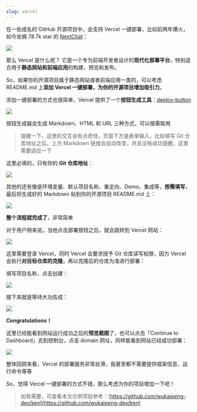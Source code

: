 ```yaml
---
slug: vercel
---
```


在一些成名的 GitHub 开源项目中，会支持 Vercel 一键部署，比如前两年爆火，如今坐拥 78.7k star 的 [NextChat](https://github.com/ChatGPTNextWeb/NextChat?tab=readme-ov-file)：

![](http://img.wukaipeng.com/2025/01/19-1737283120518-mLqxXh-3044a98f77c84a7191deec7fbe2f1b1d.png)

那么 Vercel 是什么呢？ 它是一个专为前端开发者设计的**现代化部署平台**，特别适合用于**静态网站和前端应用**的构建、预览和发布。

So，如果你的开源项目属于静态网站或者前端应用一类的，可以考虑 README.md 上**添加 Vercel 一键部署，为你的开源项目增加吸引力**。

添加一键部署的方式也很简单，Vercel 提供了一个**按钮生成工具**：[deploy-button](https://vercel.com/docs/deployments/deploy-button)


![](http://img.wukaipeng.com/2025/01/19-1737283120723-5ppjrX-702a4ec30d1c4f96b8ab8fb7f4e1e208.png)

按钮生成器会生成 Markdown、HTML 和 URL 三种方式，可以按需取用

> 提醒一下，这里的交互会有点奇怪，页面下方是表单输入，比如填写 Git 仓库地址之后，上方 Markdown 链接会自动改变，并且没有成功提醒，这里需要适应一下

这里必填的，只有你的 **Git 仓库地址**：

![](http://img.wukaipeng.com/2025/01/19-1737283120951-cla5No-ea7f8ae650564f7489a2c7316fde2133.png)

其他的还有像是环境变量、默认项目名称、重定向、Demo、集成等，**按需填写**，最后将生成好的 Markdown 贴到你的开源项目 README.md 上：

![](http://img.wukaipeng.com/2025/01/19-1737283121127-iqyZZM-a3d1c64c282249e2a403c03a62a8b5e0.png)

**整个流程就完成了**，非常简单

对于用户侧来说，当他点击部署按钮之后，就会跳转到 Vercel 网站：

![](http://img.wukaipeng.com/2025/01/19-1737283121487-w1u0qY-9af3c8b78217432ba5cd715a94ea89a4.png)

这里需要登录 Vercel，同时 Vercel 会要求授予 Git 仓库读写权限，因为 Vercel 会执行**对目标仓库的克隆**，再以克隆后的仓库为准进行部署：



填写项目名称，点击创建：

![](http://img.wukaipeng.com/2025/01/19-1737283122589-LCgi3S-18fe758e918c4f3d9c7f7a112e9420bc.gif)

接下来就是等待大功告成：


![](http://img.wukaipeng.com/2025/01/19-1737283123130-l91ujh-ac96dfa0cac34b5eacea153877655aa0.png)


**Congratulations！**

这里已经能看到网站运行成功之后的**预览截图**了，也可以点击「Continue to Dashboard」去到控制台，点击 domain 网址，同样能看到网站已经成功部署：

![](http://img.wukaipeng.com/2025/01/19-1737283124104-lbtiOe-2de354a20b8840b688a4a4b43aa758de.gif)

整体回顾来看，Vercel 的部署服务非常丝滑，我甚至都不需要提供框架信息、运行命令等等

So，觉得 Vercel  一键部署的方式不错，那么考虑为你的项目增加一下吧！

> 如有需要，可查看本文示例项目参考：[https://github.com/wukaipeng-dev/ken](https://github.com/wukaipeng-dev/ken)
